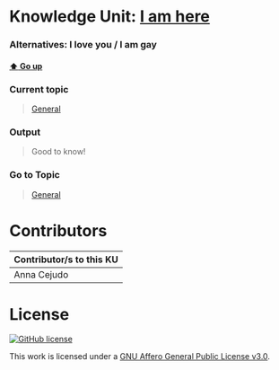 # Knowledge Unit: [I am here](../../knowledge_units/general/i-am-here.md)
### Alternatives:   I love you   /  I am gay 
#### [:arrow_up: Go up](../../topics/general.md)
### Current topic
> [General](../../topics/general.md)
### Output
> Good to know!
### Go to Topic
> [General](../../topics/general.md)


# Contributors

| Contributor/s to this KU |
| - | 
| Anna Cejudo |

# License
[![GitHub license](https://img.shields.io/github/license/inbrainz/cerebro)](https://github.com/inbrainz/cerebro/blob/master/LICENSE)

This work is licensed under a [GNU Affero General Public License v3.0](https://www.gnu.org/licenses/agpl-3.0.txt).